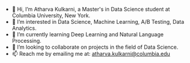 - 👋 Hi, I’m Atharva Kulkarni, a Master's in Data Science student at Columbia University, New York.
- 👀 I’m interested in Data Science, Machine Learning, A/B Testing, Data Analytics.
- 🌱 I’m currently learning Deep Learning and Natural Language Processing.
- 💞️ I’m looking to collaborate on projects in the field of Data Science.
- 📫 Reach me by emailing me at: atharva.kulkarni@columbia.edu

<!---
atharva-011/atharva-011 is a ✨ special ✨ repository because its `README.md` (this file) appears on your GitHub profile.
You can click the Preview link to take a look at your changes.
--->
